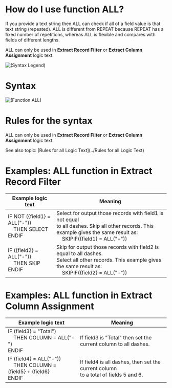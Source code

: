 ﻿

# How do I use function ALL? 

If you provide a text string then ALL can check if all of a field value is that text string \(repeated\). ALL is different from REPEAT because REPEAT has a fixed number of repetitions, whereas ALL is flexible and compares with fields of different lengths.

ALL can only be used in **Extract Record Filter** or **Extract Column Assignment** logic text.

![(Syntax Legend)](../../images/LTZZ_Syntax_legend.gif )

# Syntax 

![(Function ALL)](../../images/LTSF_ALL_01.gif )

# Rules for the syntax 

ALL can only be used in **Extract Record Filter** or **Extract Column Assignment** logic text.

See also topic: [Rules for all Logic Text](../Rules for all Logic Text) 

# Examples: ALL function in Extract Record Filter 


|Example logic text|Meaning|
|------------------|-------|
|IF NOT ({field1} = ALL("-"))<br>&nbsp;&nbsp;&nbsp;&nbsp;THEN SELECT<br>ENDIF|Select for output those records with field1 is not equal<br> to all dashes. Skip all other records. This example gives the same result as:<br>&nbsp;&nbsp;&nbsp;&nbsp;SKIPIF({field1} = ALL("-"))|
|IF ({field2} = ALL("-"))<br>&nbsp;&nbsp;&nbsp;&nbsp;THEN SKIP<br>ENDIF|Skip for output those records with field2 is equal to all dashes.<br> Select all other records. This example gives the same result as:<br>&nbsp;&nbsp;&nbsp;&nbsp;SKIPIF({field2} = ALL("-"))|


# Examples: ALL function in Extract Column Assignment 


|Example logic text|Meaning|
|------------------|-------|
|IF (field3} = "Total")<br>&nbsp;&nbsp;&nbsp;&nbsp;THEN COLUMN = ALL("-")<br>ENDIF|If field3 is "Total" then set the<br> current column to all dashes.|
|IF (field4} = ALL("-"))<br>&nbsp;&nbsp;&nbsp;&nbsp;THEN COLUMN = (field5} + (field6}<br>ENDIF|If field4 is all dashes, then set the current column<br> to a total of fields 5 and 6.|

  

